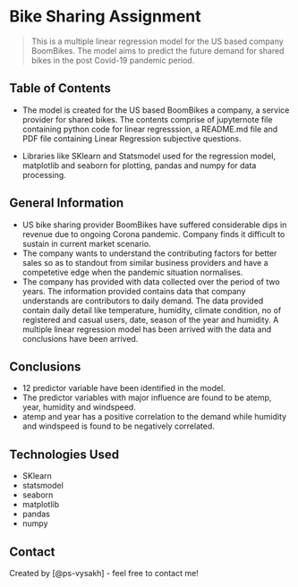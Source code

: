 # Bike Sharing Assignment
> This is a multiple linear regression model for the US based company BoomBikes. The model aims to predict the future demand for shared bikes in the post Covid-19 pandemic period.


## Table of Contents

* The model is created for the US based BoomBikes a company, a service provider for shared bikes. The contents comprise of jupyternote file containing python code for linear regresssion, a README.md file and PDF file containing Linear Regression subjective questions.

* Libraries like SKlearn and Statsmodel used for the regression model, matplotlib and seaborn for plotting, pandas and numpy for data processing.

<!-- You can include any other section that is pertinent to your problem -->

## General Information
- US bike sharing provider BoomBikes have suffered considerable dips in revenue due to ongoing Corona pandemic. Company finds it difficult to sustain in current market scenario.   
- The company wants to understand the contributing factors for better sales so as to standout from similar business providers and have a competetive edge when the pandemic situation normalises.
- The company has provided with data collected over the period of two years. The information provided contains data that company understands are contributors to daily demand. The data provided contain daily detail like temperature, humidity, climate condition, no of registered and casual users, date, season of the year and humidity. A multiple linear regression model has been arrived with the data and conclusions have been arrived.

<!-- You don't have to answer all the questions - just the ones relevant to your project. -->

## Conclusions
- 12 predictor variable have been identified in the model.
- The predictor variables with major influence are found to be atemp, year, humidity and windspeed.
- atemp and year has a positive correlation to the demand while humidity and windspeed is found to be negatively correlated.



<!-- You don't have to answer all the questions - just the ones relevant to your project. -->


## Technologies Used
- SKlearn
- statsmodel
- seaborn
- matplotlib
- pandas
- numpy

<!-- As the libraries versions keep on changing, it is recommended to mention the version of library used in this project -->




## Contact
Created by [@ps-vysakh] - feel free to contact me!